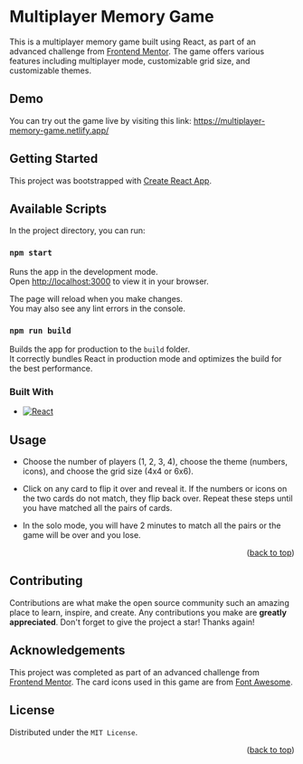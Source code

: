<a name="readme-top"></a>

# Multiplayer Memory Game


This is a multiplayer memory game built using React, as part of an advanced challenge from [Frontend Mentor](https://www.frontendmentor.io/challenges/memory-game-vse4WFPvM). The game offers various features including multiplayer mode, customizable grid size, and customizable themes.


## Demo
You can try out the game live by visiting this link: https://multiplayer-memory-game.netlify.app/



## Getting Started 

This project was bootstrapped with [Create React App](https://github.com/facebook/create-react-app).

## Available Scripts

In the project directory, you can run:

### `npm start`

Runs the app in the development mode.\
Open [http://localhost:3000](http://localhost:3000) to view it in your browser.

The page will reload when you make changes.\
You may also see any lint errors in the console.

### `npm run build`

Builds the app for production to the `build` folder.\
It correctly bundles React in production mode and optimizes the build for the best performance.

### Built With

* [![React][React.js]][React-url]

## Usage

 * Choose the number of players (1, 2, 3, 4), choose the theme (numbers, icons), and choose the grid size (4x4 or 6x6).

 * Click on any card to flip it over and reveal it. If the numbers or icons on the two cards do not match, they flip back over. Repeat these steps until you have    matched all the pairs of cards.

 * In the solo mode, you will have 2 minutes to match all the pairs or the game will be over and you lose.
 
 <p align="right">(<a href="#readme-top">back to top</a>)</p>
 
 
## Contributing

Contributions are what make the open source community such an amazing place to learn, inspire, and create. Any contributions you make are **greatly appreciated**.
Don't forget to give the project a star! Thanks again!


## Acknowledgements


This project was completed as part of an advanced challenge from [Frontend Mentor](https://www.frontendmentor.io/challenges/memory-game-vse4WFPvM).
The card icons used in this game are from [Font Awesome](https://fontawesome.com/).


## License

Distributed under the `MIT License`.

<p align="right">(<a href="#readme-top">back to top</a>)</p>



[React.js]: https://img.shields.io/badge/React-20232A?style=for-the-badge&logo=react&logoColor=61DAFB
[React-url]: https://reactjs.org/







